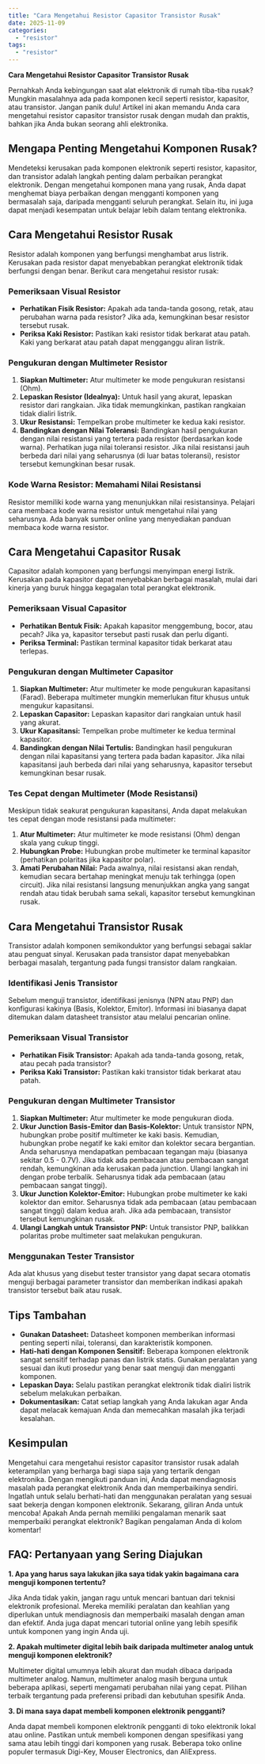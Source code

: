 ```yaml
---
title: "Cara Mengetahui Resistor Capasitor Transistor Rusak"
date: 2025-11-09
categories: 
  - "resistor"
tags: 
  - "resistor"
---
```


**Cara Mengetahui Resistor Capasitor Transistor Rusak**

Pernahkah Anda kebingungan saat alat elektronik di rumah tiba-tiba rusak? Mungkin masalahnya ada pada komponen kecil seperti resistor, kapasitor, atau transistor. Jangan panik dulu! Artikel ini akan memandu Anda cara mengetahui resistor capasitor transistor rusak dengan mudah dan praktis, bahkan jika Anda bukan seorang ahli elektronika.

## Mengapa Penting Mengetahui Komponen Rusak?

Mendeteksi kerusakan pada komponen elektronik seperti resistor, kapasitor, dan transistor adalah langkah penting dalam perbaikan perangkat elektronik. Dengan mengetahui komponen mana yang rusak, Anda dapat menghemat biaya perbaikan dengan mengganti komponen yang bermasalah saja, daripada mengganti seluruh perangkat. Selain itu, ini juga dapat menjadi kesempatan untuk belajar lebih dalam tentang elektronika.

## Cara Mengetahui Resistor Rusak

Resistor adalah komponen yang berfungsi menghambat arus listrik. Kerusakan pada resistor dapat menyebabkan perangkat elektronik tidak berfungsi dengan benar. Berikut cara mengetahui resistor rusak:

### Pemeriksaan Visual Resistor

- **Perhatikan Fisik Resistor:** Apakah ada tanda-tanda gosong, retak, atau perubahan warna pada resistor? Jika ada, kemungkinan besar resistor tersebut rusak.
- **Periksa Kaki Resistor:** Pastikan kaki resistor tidak berkarat atau patah. Kaki yang berkarat atau patah dapat mengganggu aliran listrik.

### Pengukuran dengan Multimeter Resistor

1. **Siapkan Multimeter:** Atur multimeter ke mode pengukuran resistansi (Ohm).
2. **Lepaskan Resistor (Idealnya):** Untuk hasil yang akurat, lepaskan resistor dari rangkaian. Jika tidak memungkinkan, pastikan rangkaian tidak dialiri listrik.
3. **Ukur Resistansi:** Tempelkan probe multimeter ke kedua kaki resistor.
4. **Bandingkan dengan Nilai Toleransi:** Bandingkan hasil pengukuran dengan nilai resistansi yang tertera pada resistor (berdasarkan kode warna). Perhatikan juga nilai toleransi resistor. Jika nilai resistansi jauh berbeda dari nilai yang seharusnya (di luar batas toleransi), resistor tersebut kemungkinan besar rusak.

### Kode Warna Resistor: Memahami Nilai Resistansi

Resistor memiliki kode warna yang menunjukkan nilai resistansinya. Pelajari cara membaca kode warna resistor untuk mengetahui nilai yang seharusnya. Ada banyak sumber online yang menyediakan panduan membaca kode warna resistor.

## Cara Mengetahui Capasitor Rusak

Capasitor adalah komponen yang berfungsi menyimpan energi listrik. Kerusakan pada kapasitor dapat menyebabkan berbagai masalah, mulai dari kinerja yang buruk hingga kegagalan total perangkat elektronik.

### Pemeriksaan Visual Capasitor

- **Perhatikan Bentuk Fisik:** Apakah kapasitor menggembung, bocor, atau pecah? Jika ya, kapasitor tersebut pasti rusak dan perlu diganti.
- **Periksa Terminal:** Pastikan terminal kapasitor tidak berkarat atau terlepas.

### Pengukuran dengan Multimeter Capasitor

1. **Siapkan Multimeter:** Atur multimeter ke mode pengukuran kapasitansi (Farad). Beberapa multimeter mungkin memerlukan fitur khusus untuk mengukur kapasitansi.
2. **Lepaskan Capasitor:** Lepaskan kapasitor dari rangkaian untuk hasil yang akurat.
3. **Ukur Kapasitansi:** Tempelkan probe multimeter ke kedua terminal kapasitor.
4. **Bandingkan dengan Nilai Tertulis:** Bandingkan hasil pengukuran dengan nilai kapasitansi yang tertera pada badan kapasitor. Jika nilai kapasitansi jauh berbeda dari nilai yang seharusnya, kapasitor tersebut kemungkinan besar rusak.

### Tes Cepat dengan Multimeter (Mode Resistansi)

Meskipun tidak seakurat pengukuran kapasitansi, Anda dapat melakukan tes cepat dengan mode resistansi pada multimeter:

1. **Atur Multimeter:** Atur multimeter ke mode resistansi (Ohm) dengan skala yang cukup tinggi.
2. **Hubungkan Probe:** Hubungkan probe multimeter ke terminal kapasitor (perhatikan polaritas jika kapasitor polar).
3. **Amati Perubahan Nilai:** Pada awalnya, nilai resistansi akan rendah, kemudian secara bertahap meningkat menuju tak terhingga (open circuit). Jika nilai resistansi langsung menunjukkan angka yang sangat rendah atau tidak berubah sama sekali, kapasitor tersebut kemungkinan rusak.

## Cara Mengetahui Transistor Rusak

Transistor adalah komponen semikonduktor yang berfungsi sebagai saklar atau penguat sinyal. Kerusakan pada transistor dapat menyebabkan berbagai masalah, tergantung pada fungsi transistor dalam rangkaian.

### Identifikasi Jenis Transistor

Sebelum menguji transistor, identifikasi jenisnya (NPN atau PNP) dan konfigurasi kakinya (Basis, Kolektor, Emitor). Informasi ini biasanya dapat ditemukan dalam datasheet transistor atau melalui pencarian online.

### Pemeriksaan Visual Transistor

- **Perhatikan Fisik Transistor:** Apakah ada tanda-tanda gosong, retak, atau pecah pada transistor?
- **Periksa Kaki Transistor:** Pastikan kaki transistor tidak berkarat atau patah.

### Pengukuran dengan Multimeter Transistor

1. **Siapkan Multimeter:** Atur multimeter ke mode pengukuran dioda.
2. **Ukur Junction Basis-Emitor dan Basis-Kolektor:** Untuk transistor NPN, hubungkan probe positif multimeter ke kaki basis. Kemudian, hubungkan probe negatif ke kaki emitor dan kolektor secara bergantian. Anda seharusnya mendapatkan pembacaan tegangan maju (biasanya sekitar 0.5 - 0.7V). Jika tidak ada pembacaan atau pembacaan sangat rendah, kemungkinan ada kerusakan pada junction. Ulangi langkah ini dengan probe terbalik. Seharusnya tidak ada pembacaan (atau pembacaan sangat tinggi).
3. **Ukur Junction Kolektor-Emitor:** Hubungkan probe multimeter ke kaki kolektor dan emitor. Seharusnya tidak ada pembacaan (atau pembacaan sangat tinggi) dalam kedua arah. Jika ada pembacaan, transistor tersebut kemungkinan rusak.
4. **Ulangi Langkah untuk Transistor PNP:** Untuk transistor PNP, balikkan polaritas probe multimeter saat melakukan pengukuran.

### Menggunakan Tester Transistor

Ada alat khusus yang disebut tester transistor yang dapat secara otomatis menguji berbagai parameter transistor dan memberikan indikasi apakah transistor tersebut baik atau rusak.

## Tips Tambahan

- **Gunakan Datasheet:** Datasheet komponen memberikan informasi penting seperti nilai, toleransi, dan karakteristik komponen.
- **Hati-hati dengan Komponen Sensitif:** Beberapa komponen elektronik sangat sensitif terhadap panas dan listrik statis. Gunakan peralatan yang sesuai dan ikuti prosedur yang benar saat menguji dan mengganti komponen.
- **Lepaskan Daya:** Selalu pastikan perangkat elektronik tidak dialiri listrik sebelum melakukan perbaikan.
- **Dokumentasikan:** Catat setiap langkah yang Anda lakukan agar Anda dapat melacak kemajuan Anda dan memecahkan masalah jika terjadi kesalahan.

## Kesimpulan

Mengetahui cara mengetahui resistor capasitor transistor rusak adalah keterampilan yang berharga bagi siapa saja yang tertarik dengan elektronika. Dengan mengikuti panduan ini, Anda dapat mendiagnosis masalah pada perangkat elektronik Anda dan memperbaikinya sendiri. Ingatlah untuk selalu berhati-hati dan menggunakan peralatan yang sesuai saat bekerja dengan komponen elektronik. Sekarang, giliran Anda untuk mencoba! Apakah Anda pernah memiliki pengalaman menarik saat memperbaiki perangkat elektronik? Bagikan pengalaman Anda di kolom komentar!

## FAQ: Pertanyaan yang Sering Diajukan

**1\. Apa yang harus saya lakukan jika saya tidak yakin bagaimana cara menguji komponen tertentu?**

Jika Anda tidak yakin, jangan ragu untuk mencari bantuan dari teknisi elektronik profesional. Mereka memiliki peralatan dan keahlian yang diperlukan untuk mendiagnosis dan memperbaiki masalah dengan aman dan efektif. Anda juga dapat mencari tutorial online yang lebih spesifik untuk komponen yang ingin Anda uji.

**2\. Apakah multimeter digital lebih baik daripada multimeter analog untuk menguji komponen elektronik?**

Multimeter digital umumnya lebih akurat dan mudah dibaca daripada multimeter analog. Namun, multimeter analog masih berguna untuk beberapa aplikasi, seperti mengamati perubahan nilai yang cepat. Pilihan terbaik tergantung pada preferensi pribadi dan kebutuhan spesifik Anda.

**3\. Di mana saya dapat membeli komponen elektronik pengganti?**

Anda dapat membeli komponen elektronik pengganti di toko elektronik lokal atau online. Pastikan untuk membeli komponen dengan spesifikasi yang sama atau lebih tinggi dari komponen yang rusak. Beberapa toko online populer termasuk Digi-Key, Mouser Electronics, dan AliExpress.
